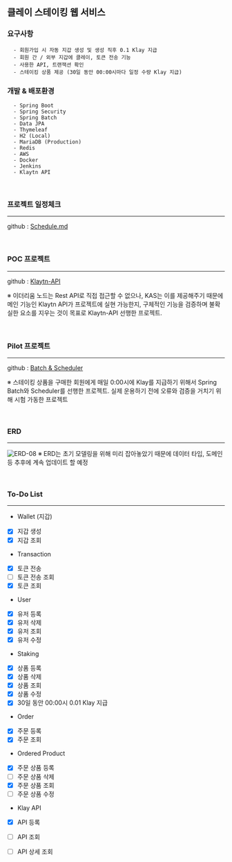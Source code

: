 ## 클레이 스테이킹 웹 서비스

### 요구사항
```
  - 회원가입 시 자동 지갑 생성 및 생성 직후 0.1 Klay 지급
  - 회원 간 / 외부 지갑에 클레이, 토큰 전송 기능
  - 사용한 API, 트랜잭션 확인
  - 스테이킹 상품 제공 (30일 동안 00:00시마다 일정 수량 Klay 지급)
```


### 개발 & 배포환경
```
  - Spring Boot
  - Spring Security
  - Spring Batch
  - Data JPA
  - Thymeleaf
  - H2 (Local)
  - MariaDB (Production)
  - Redis
  - AWS
  - Docker
  - Jenkins
  - Klaytn API
```

<br/>

### 프로젝트 일정체크
----
github : [Schedule.md](https://github.com/hgs-study/DailyStudy/blob/main/Schedule/Schedule.md)

<br/>

### POC 프로젝트
----
github : [Klaytn-API](https://github.com/hgs-study/Klaytn-API)

※ 이더리움 노드는 Rest API로 직접 접근할 수 없으나, KAS는 이를 제공해주기 때문에 메인 기능인 Klaytn API가 프로젝트에 실현 가능한지, 구체적인 기능을 검증하며 불확실한 요소를 지우는 것이 목표로 Klaytn-API 선행한 프로젝트.  

<br/>

### Pilot 프로젝트
------
github : [Batch & Scheduler](https://github.com/hgs-study/Batch-Scheduler-Basic)

※ 스테이킹 상품을 구매한 회원에게 매일 0:00시에 Klay를 지급하기 위해서 Spring Batch와 Scheduler를 선행한 프로젝트. 실제 운용하기 전에 오류와 검증을 거치기 위해 시험 가동한 프로젝트

<br/>

### ERD
------
![ERD-08](https://user-images.githubusercontent.com/76584547/117684495-00e1d680-b1f0-11eb-968e-fe91d6fce9ca.png)
※ ERD는 초기 모델링을 위해 미리 잡아놓았기 때문에 데이터 타입, 도메인 등 추후에 계속 업데이트 할 예정

<br/>

### To-Do List 
------
- Wallet (지갑)
- [x] 지갑 생성
- [x] 지갑 조회

- Transaction
- [x] 토큰 전송
- [ ] 토큰 전송 조회
- [x] 토큰 조회

- User
- [x] 유저 등록
- [x] 유저 삭제
- [x] 유저 조회
- [x] 유저 수정

- Staking
- [X] 상품 등록
- [X] 상품 삭제
- [X] 상품 조회
- [X] 상품 수정
- [X] 30일 동안 00:00시 0.01 Klay 지급

- Order
- [X] 주문 등록
- [X] 주문 조회

- Ordered Product
- [X] 주문 상품 등록
- [ ] 주문 상품 삭제
- [X] 주문 상품 조회
- [ ] 주문 상품 수정

- Klay API
- [x] API 등록
- [ ] API 조회
- [ ] API 상세 조회

